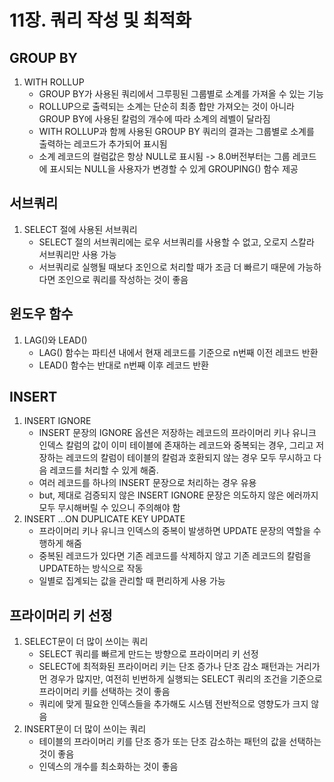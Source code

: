 # 11장. 쿼리 작성 및 최적화

## GROUP BY
1. WITH ROLLUP
   - GROUP BY가 사용된 쿼리에서 그루핑된 그룹별로 소계를 가져올 수 있는 기능
   - ROLLUP으로 출력되는 소계는 단순히 최종 합만 가져오는 것이 아니라 GROUP BY에 사용된 칼럼의 개수에 따라 소계의 레벨이 달라짐
   - WITH ROLLUP과 함께 사용된 GROUP BY 쿼리의 결과는 그룹별로 소계를 출력하는 레코드가 추가되어 표시됨
   - 소계 레코드의 컬럼값은 항상 NULL로 표시됨 -> 8.0버전부터는 그룹 레코드에 표시되는 NULL을 사용자가 변경할 수 있게 GROUPING() 함수 제공

## 서브쿼리
1. SELECT 절에 사용된 서브쿼리
   - SELECT 절의 서브쿼리에는 로우 서브쿼리를 사용할 수 없고, 오로지 스칼라 서브쿼리만 사용 가능 
   - 서브쿼리로 실행될 때보다 조인으로 처리할 때가 조금 더 빠르기 때문에 가능하다면 조인으로 쿼리를 작성하는 것이 좋음

## 윈도우 함수
1. LAG()와 LEAD()
   - LAG() 함수는 파티션 내에서 현재 레코드를 기준으로 n번째 이전 레코드 반환
   - LEAD() 함수는 반대로 n번째 이후 레코드 반환

## INSERT
1. INSERT IGNORE
   - INSERT 문장의 IGNORE 옵션은 저장하는 레코드의 프라이머리 키나 유니크 인덱스 칼럼의 값이 이미 테이블에 존재하는 레코드와 중복되는 경우, 그리고 저장하는 레코드의 칼럼이 테이블의 칼럼과 호환되지 않는 경우 모두 무시하고 다음 레코드를 처리할 수 있게 해줌.
   - 여러 레코드를 하나의 INSERT 문장으로 처리하는 경우 유용
   - but, 제대로 검증되지 않은 INSERT IGNORE 문장은 의도하지 않은 에러까지 모두 무시해버릴 수 있으니 주의해야 함
2. INSERT ...ON DUPLICATE KEY UPDATE
   - 프라이머리 키나 유니크 인덱스의 중복이 발생하면 UPDATE 문장의 역할을 수행하게 해줌
   - 중복된 레코드가 있다면 기존 레코드를 삭제하지 않고 기존 레코드의 칼럼을 UPDATE하는 방식으로 작동
   - 일별로 집계되는 값을 관리할 때 편리하게 사용 가능

## 프라이머리 키 선정
1. SELECT문이 더 많이 쓰이는 쿼리
   - SELECT 쿼리를 빠르게 만드는 방향으로 프라이머리 키 선정
   - SELECT에 최적화된 프라이머리 키는 단조 증가나 단조 감소 패턴과는 거리가 먼 경우가 많지만, 여전히 빈번하게 실행되는 SELECT 쿼리의 조건을 기준으로 프라이머리 키를 선택하는 것이 좋음
   - 쿼리에 맞게 필요한 인덱스들을 추가해도 시스템 전반적으로 영향도가 크지 않음
2. INSERT문이 더 많이 쓰이는 쿼리 
   - 테이블의 프라이머리 키를 단조 증가 또는 단조 감소하는 패턴의 값을 선택하는 것이 좋음
   - 인덱스의 개수를 최소화하는 것이 좋음

